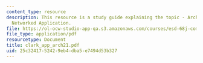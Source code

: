 ```yaml
---
content_type: resource
description: This resource is a study guide explaining the topic - Architecting a
  Networked Application.
file: https://ol-ocw-studio-app-qa.s3.amazonaws.com/courses/esd-68j-communications-and-information-policy-spring-2006/25c3241752429eb4dba5e7494d53b327_clark_app_arch21.pdf
file_type: application/pdf
resourcetype: Document
title: clark_app_arch21.pdf
uid: 25c32417-5242-9eb4-dba5-e7494d53b327
---
```

